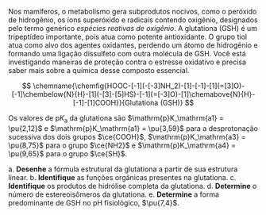 Nos mamíferos, o metabolismo gera subprodutos nocivos, como o peróxido de hidrogênio, os íons superóxido e radicais contendo oxigênio, designados pelo termo genérico *espécies reativas de oxigênio*. A glutationa (GSH) é um tripeptídeo importante, pois atua como potente antioxidante. O grupo tiol atua como alvo dos agentes oxidantes, perdendo um átomo de hidrogênio e formando uma ligação dissulfeto com outra molécula de GSH. Você está investigando maneiras de proteção contra o estresse oxidativo e precisa saber mais sobre a química desse composto essencial.

$$
    \chemname{\chemfig{HOOC-[-1](-[-3]NH_2)-[1]-[-1]-[1](=[3]O)-[-1]\chembelow{N}{H}-[1](-[3]-[5]HS)-[-1](=[-3]O)-[1]\chemabove{N}{H}-[-1]-[1]COOH}}{Glutationa (GSH)}
$$

Os valores de $\mathrm{p}K_\mathrm{a}$ da glutationa são $\mathrm{p}K_\mathrm{a1} = \pu{2,12}$ e $\mathrm{p}K_\mathrm{a1} = \pu{3,59}$ para a desprotonação sucessiva dos dois grupos $\ce{COOH}$, $\mathrm{p}K_\mathrm{a3} = \pu{8,75}$ para o grupo $\ce{NH2}$ e $\mathrm{p}K_\mathrm{a4} = \pu{9,65}$ para o grupo $\ce{SH}$. 

a. **Desenhe** a fórmula estrutural da glutationa a partir de sua estrutura linear.
b. **Identifique** as funções orgânicas presentes na glutationa.
c. **Identifique** os produtos de hidrólise completa da glutationa.
d. **Determine** o número de estereoisômeros da glutationa.
e. **Determine** a forma predominante de GSH no $\mathrm{pH}$ fisiológico, $\pu{7,4}$.

